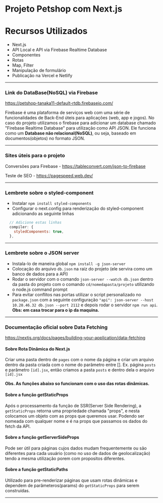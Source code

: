 # Projeto Petshop com Next.js

# Recursos Utilizados

- Next.js
- API Local e API via Firebase Realtime Database
- Componentes
- Rotas
- Map, Filter
- Manipulação de formulário
- Publicação na Vercel e Netlify

---

### Link do DataBase(NoSQL) via Firebase

https://petshop-tanaka11-default-rtdb.firebaseio.com/

Firebase é uma plataforma de serviços web com uma série de funcionalidades de Back-End úteis para aplicações (web, app e jogos). No caso do projeto utilizamos o firebase para adicionar um database chamado "Firebase Realtime Database" para utilização como API JSON. Ele funciona como um **Database não relacional(NoSQL)**, ou seja, baseado em documentos(objetos) no formato JSON.

---

### Sites úteis para o projeto

Conversões para Firebase - https://tableconvert.com/json-to-firebase

Teste de SEO - https://pagespeed.web.dev/

---

### Lembrete sobre o styled-component

- Instalar `npm install styled-components`
- Configurar o next.config para renderização do styled-component adicionando as seguinte linhas

```javascript
  // Adicione estas linhas
  compiler: {
    styledComponents: true,
  },
```

---

### Lembrete sobre o JSON server

- Instala-lo de maneira global `npm install -g json-server`
- Colocação do arquivo `db.json` na raiz do projeto (ele servira como um banco de dados para a API)
- Rodar o servidor com o comando `json-server --watch db.json` dentro da pasta do projeto com o comando `cd/nomedapasta/projeto` utilizando o node.js command prompt
- Para evitar conflitos nas portas utilizar o script personalizado no `package.json` com a seguinte configuração `"api": json-server --host 10.20.46.32 db.json --port 2112` e depois rodar o servidor `npm run api`. **Obs: em casa trocar para o ip da maquina.**

---

### Documentação oficial sobre Data Fetching

https://nextjs.org/docs/pages/building-your-application/data-fetching

#### Sobre Rota Dinâmica do Next.js

Criar uma pasta dentro de `pages` com o nome da página e criar um arquivo dentro da pasta criada com o nome do parâmetro entre []. Ex. página `posts` e parâmetro `[id].jsx`, então criamos a pasta `posts` e dentro dela o arquivo `[id].jsx`

**Obs. As funções abaixo so funcionam com o uso das rotas dinâmicas.**

#### Sobre a função getStaticProps

Após o processamento da função de SSR(Server Side Rendering), a `getStaticProps` retorna uma propriedade chamada "props", e nesta colocamos um objeto com as props que queremos usar. Podendo ser nomeada com qualquer nome e é na props que passamos os dados do fetch da API.

#### Sobre a função getServerSideProps

Pode ser útil para páginas cujos dados mudam frequentemente ou são diferentes para cada usuário (como no uso de dados de geolocalização) tendo a mesma utilização porem com propositos diferentes.

#### Sobre a função getStaticPaths

Utilizado para pre-renderizar páginas que usam rotas dinâmicas e dependem de parâmeteros(params) do `getStaticProps` para serem construídas.

---
